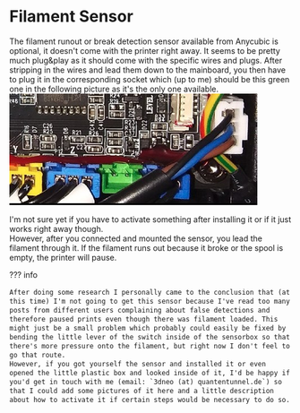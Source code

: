 <link rel=”manifest” href=”docs/manifest.webmanifest”>

# Filament Sensor

The filament runout or break detection sensor available from Anycubic is optional, it doesn't come with the printer right away. It seems to be pretty much plug&play as it should come with the specific wires and plugs. After stripping in the wires and lead them down to the mainboard, you then have to plug it in the corresponding socket which (up to me) should be this green one in the following picture as it's the only one available.  
![Socket for the filament sensor](../assets/images/filament_sensor_mb-socket_web.jpg)  
  
I'm not sure yet if you have to activate something after installing it or if it just works right away though.  
However, after you connected and mounted the sensor, you lead the filament through it. If the filament runs out because it broke or the spool is empty, the printer will pause.  
  
??? info  

    After doing some research I personally came to the conclusion that (at this time) I'm not going to get this sensor because I've read too many posts from different users complaining about false detections and therefore paused prints even though there was filament loaded. This might just be a small problem which probably could easily be fixed by bending the little lever of the switch inside of the sensorbox so that there's more pressure onto the filament, but right now I don't feel to go that route.  
    However, if you got yourself the sensor and installed it or even opened the little plastic box and looked inside of it, I'd be happy if you'd get in touch with me (email: `3dneo (at) quantentunnel.de`) so that I could add some pictures of it here and a little description about how to activate it if certain steps would be necessary to do so.  
    

